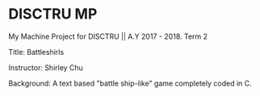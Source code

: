 # DISCTRU MP
My Machine Project for DISCTRU || A.Y 2017 - 2018. Term 2

Title: Battleshirls 

Instructor: Shirley Chu

Background: A text based "battle ship-like" game completely coded in C.
